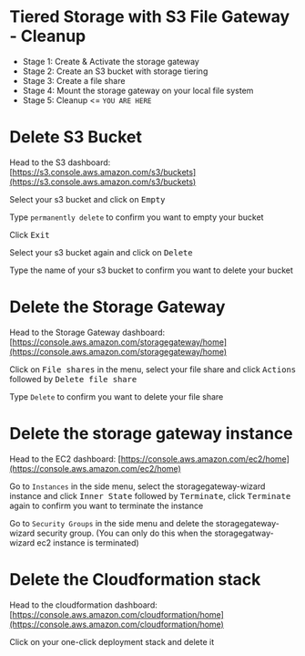 # Tiered Storage with S3 File Gateway - Cleanup

- Stage 1: Create & Activate the storage gateway
- Stage 2: Create an S3 bucket with storage tiering
- Stage 3: Create a file share
- Stage 4: Mount the storage gateway on your local file system
- Stage 5: Cleanup <= `YOU ARE HERE`

# Delete S3 Bucket

Head to the S3 dashboard: [https://s3.console.aws.amazon.com/s3/buckets](https://s3.console.aws.amazon.com/s3/buckets)

Select your s3 bucket and click on <kbd>Empty</kbd>

Type `permanently delete` to confirm you want to empty your bucket

Click <kbd>Exit</kbd>

Select your s3 bucket again and click on <kbd>Delete</kbd>

Type the name of your s3 bucket to confirm you want to delete your bucket

# Delete the Storage Gateway

Head to the Storage Gateway dashboard: [https://console.aws.amazon.com/storagegateway/home](https://console.aws.amazon.com/storagegateway/home)

Click on <kbd>File shares</kbd> in the menu, select your file share and click <kbd>Actions</kbd> followed by <kbd>Delete file share</kbd> 

Type `Delete` to confirm you want to delete your file share

# Delete the storage gateway instance

Head to the EC2 dashboard: [https://console.aws.amazon.com/ec2/home](https://console.aws.amazon.com/ec2/home)
 
Go to `Instances` in the side menu, select the storagegateway-wizard instance and click <kbd>Inner State</kbd> followed by <kbd>Terminate</kbd>, click <kbd>Terminate</kbd> again to confirm you want to terminate the instance

Go to `Security Groups` in the side menu and delete the storagegateway-wizard security group. (You can only do this when the storagegatway-wizard ec2 instance is terminated)

# Delete the Cloudformation stack

Head to the cloudformation dashboard: [https://console.aws.amazon.com/cloudformation/home](https://console.aws.amazon.com/cloudformation/home)

Click on your one-click deployment stack and delete it